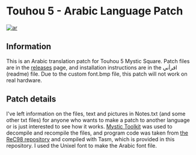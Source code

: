 # Touhou 5 - Arabic Language Patch

[![ar](https://img.shields.io/badge/lang-ar-blue.svg)](https://github.com/Aweseome245/Touhou-5-Mystic-Square-AR/blob/master/README.md)

## Information
This is an Arabic translation patch for Touhou 5 Mystic Square.
Patch files are in the [releases](https://github.com/Aweseome245/Touhou-5-Mystic-Square-AR/releases/tag/v1.01) page, and installation instructions are in the اقرأني (readme) file.
Due to the custom font.bmp file, this patch will not work on real hardware.

## Patch details
I've left information on the files, text and pictures in Notes.txt (and some other txt files) for anyone who wants to make a patch to another language or is just interested to see how it works.
[Mystic Toolkit](https://lunarcast.net/mystictk.php) was used to decompile and recompile the files, and program code was taken from [the ReC98 repository](https://github.com/nmlgc/ReC98/tree/xJeePx) and compiled with Tasm, which is provided in this repository.
I used the Unixel font to make the Arabic font file.
